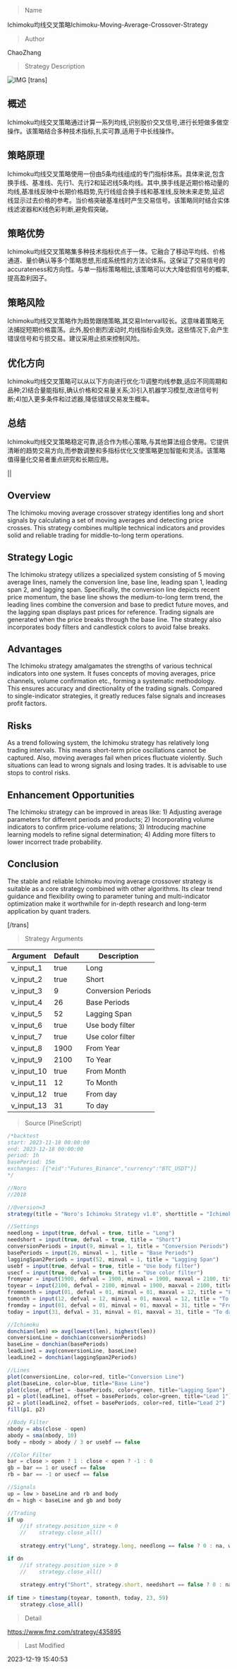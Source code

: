 
> Name

Ichimoku均线交叉策略Ichimoku-Moving-Average-Crossover-Strategy

> Author

ChaoZhang

> Strategy Description

![IMG](https://www.fmz.com/upload/asset/11cb244a6da64ae9842.png)
[trans]

## 概述

Ichimoku均线交叉策略通过计算一系列均线,识别股价交叉信号,进行长短做多做空操作。该策略结合多种技术指标,扎实可靠,适用于中长线操作。

## 策略原理  

Ichimoku均线交叉策略使用一份由5条均线组成的专门指标体系。具体来说,包含换手线、基准线、先行1、先行2和延迟线5条均线。其中,换手线是近期价格动量的均线,基准线反映中长期价格趋势,先行线组合换手线和基准线,反映未来走势,延迟线显示过去价格的参考。当价格突破基准线时产生交易信号。该策略同时结合实体线滤波器和K线色彩判断,避免假突破。

## 策略优势

Ichimoku均线交叉策略集多种技术指标优点于一体。它融合了移动平均线、价格通道、量价确认等多个策略思想,形成系统性的方法论体系。这保证了交易信号的 accurateness和方向性。与单一指标策略相比,该策略可以大大降低假信号的概率,提高盈利因子。

## 策略风险 

Ichimoku均线交叉策略作为趋势跟随策略,其交易Interval较长。这意味着策略无法捕捉短期价格震荡。此外,股价剧烈波动时,均线指标会失效。这些情况下,会产生错误信号和亏损交易。建议采用止损来控制风险。

## 优化方向

Ichimoku均线交叉策略可以从以下方向进行优化:1)调整均线参数,适应不同周期和品种;2)结合量能指标,确认价格和交易量关系;3)引入机器学习模型,改进信号判断;4)加入更多条件和过滤器,降低错误交易发生概率。

## 总结

Ichimoku均线交叉策略稳定可靠,适合作为核心策略,与其他算法组合使用。它提供清晰的趋势交易方向,而参数调整和多指标优化又使策略更加智能和灵活。该策略值得量化交易者重点研究和长期应用。

||

## Overview  

The Ichimoku moving average crossover strategy identifies long and short signals by calculating a set of moving averages and detecting price crosses. This strategy combines multiple technical indicators and provides solid and reliable trading for middle-to-long term operations.  

## Strategy Logic

The Ichimoku strategy utilizes a specialized system consisting of 5 moving average lines, namely the conversion line, base line, leading span 1, leading span 2, and lagging span. Specifically, the conversion line depicts recent price momentum, the base line shows the medium-to-long term trend, the leading lines combine the conversion and base to predict future moves, and the lagging span displays past prices for reference. Trading signals are generated when the price breaks through the base line. The strategy also incorporates body filters and candlestick colors to avoid false breaks.  

## Advantages  

The Ichimoku strategy amalgamates the strengths of various technical indicators into one system. It fuses concepts of moving averages, price channels, volume confirmation etc., forming a systematic methodology. This ensures accuracy and directionality of the trading signals. Compared to single-indicator strategies, it greatly reduces false signals and increases profit factors.

## Risks

As a trend following system, the Ichimoku strategy has relatively long trading intervals. This means short-term price oscillations cannot be captured. Also, moving averages fail when prices fluctuate violently. Such situations can lead to wrong signals and losing trades. It is advisable to use stops to control risks.  

## Enhancement Opportunities 

The Ichimoku strategy can be improved in areas like: 1) Adjusting average parameters for different periods and products; 2) Incorporating volume indicators to confirm price-volume relations; 3) Introducing machine learning models to refine signal determination; 4) Adding more filters to lower incorrect trade probability.  

## Conclusion  

The stable and reliable Ichimoku moving average crossover strategy is suitable as a core strategy combined with other algorithms. Its clear trend guidance and flexibility owing to parameter tuning and multi-indicator optimization make it worthwhile for in-depth research and long-term application by quant traders.

[/trans]

> Strategy Arguments



|Argument|Default|Description|
|----|----|----|
|v_input_1|true|Long|
|v_input_2|true|Short|
|v_input_3|9|Conversion Periods|
|v_input_4|26|Base Periods|
|v_input_5|52|Lagging Span|
|v_input_6|true|Use body filter|
|v_input_7|true|Use color filter|
|v_input_8|1900|From Year|
|v_input_9|2100|To Year|
|v_input_10|true|From Month|
|v_input_11|12|To Month|
|v_input_12|true|From day|
|v_input_13|31|To day|


> Source (PineScript)

``` javascript
/*backtest
start: 2023-11-18 00:00:00
end: 2023-12-18 00:00:00
period: 1h
basePeriod: 15m
exchanges: [{"eid":"Futures_Binance","currency":"BTC_USDT"}]
*/

//Noro
//2018

//@version=3
strategy(title = "Noro's Ichimoku Strategy v1.0", shorttitle = "Ichimoku str 1.0", overlay = true, default_qty_type = strategy.percent_of_equity, default_qty_value = 100, pyramiding = 0)

//Settings
needlong = input(true, defval = true, title = "Long")
needshort = input(true, defval = true, title = "Short")
conversionPeriods = input(9, minval = 1, title = "Conversion Periods")
basePeriods = input(26, minval = 1, title = "Base Periods")
laggingSpan2Periods = input(52, minval = 1, title = "Lagging Span")
usebf = input(true, defval = true, title = "Use body filter")
usecf = input(true, defval = true, title = "Use color filter")
fromyear = input(1900, defval = 1900, minval = 1900, maxval = 2100, title = "From Year")
toyear = input(2100, defval = 2100, minval = 1900, maxval = 2100, title = "To Year")
frommonth = input(01, defval = 01, minval = 01, maxval = 12, title = "From Month")
tomonth = input(12, defval = 12, minval = 01, maxval = 12, title = "To Month")
fromday = input(01, defval = 01, minval = 01, maxval = 31, title = "From day")
today = input(31, defval = 31, minval = 01, maxval = 31, title = "To day")

//Ichimoku
donchian(len) => avg(lowest(len), highest(len))
conversionLine = donchian(conversionPeriods)
baseLine = donchian(basePeriods)
leadLine1 = avg(conversionLine, baseLine)
leadLine2 = donchian(laggingSpan2Periods)

//Lines
plot(conversionLine, color=red, title="Conversion Line")
plot(baseLine, color=blue, title="Base Line")
plot(close, offset = -basePeriods, color=green, title="Lagging Span")
p1 = plot(leadLine1, offset = basePeriods, color=green, title="Lead 1")
p2 = plot(leadLine2, offset = basePeriods, color=red, title="Lead 2")
fill(p1, p2)

//Body Filter
nbody = abs(close - open)
abody = sma(nbody, 10)
body = nbody > abody / 3 or usebf == false

//Color Filter
bar = close > open ? 1 : close < open ? -1 : 0
gb = bar == 1 or usecf == false
rb = bar == -1 or usecf == false

//Signals
up = low > baseLine and rb and body
dn = high < baseLine and gb and body

//Trading
if up
    //if strategy.position_size < 0
    //    strategy.close_all()
        
    strategy.entry("Long", strategy.long, needlong == false ? 0 : na, when=(time > timestamp(fromyear, frommonth, fromday, 00, 00) and time < timestamp(toyear, tomonth, today, 23, 59)))

if dn
    //if strategy.position_size > 0
    //    strategy.close_all()
        
    strategy.entry("Short", strategy.short, needshort == false ? 0 : na, when=(time > timestamp(fromyear, frommonth, fromday, 00, 00) and time < timestamp(toyear, tomonth, today, 23, 59)))
    
if time > timestamp(toyear, tomonth, today, 23, 59)
    strategy.close_all()
```

> Detail

https://www.fmz.com/strategy/435895

> Last Modified

2023-12-19 15:40:53
